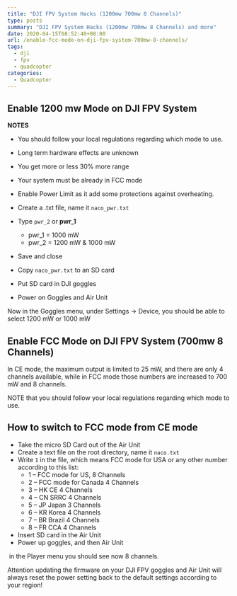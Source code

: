 ```yaml
---
title: "DJI FPV System Hacks (1200mw 700mw 8 Channels)"
type: posts
summary: "DJI FPV System Hacks (1200mw 700mw 8 Channels) and more"
date: 2020-04-15T08:52:40+00:00
url: /enable-fcc-mode-on-dji-fpv-system-700mw-8-channels/
tags:
  - dji
  - fpv
  - quadcopter
categories:
  - Quadcopter
---
```

## Enable 1200 mw Mode on DJI FPV System

**NOTES**
* You should follow your local regulations regarding which mode to use.
* Long term hardware effects are unknown
* You get more or less 30% more range
* Your system must be already in FCC mode
* Enable Power Limit as it add some protections against overheating.


* Create a .txt file, name it `naco_pwr.txt`
* Type `pwr_2` or **pwr_1**
  * pwr_1 = 1000 mW
  * pwr_2 = 1200 mW & 1000 mW
* Save and close
* Copy `naco_pwr.txt` to an SD card
* Put SD card in DJI goggles
* Power on Goggles and Air Unit

 Now in the Goggles menu, under Settings -> Device, you should be able to select 1200 mW or 1000 mW

## Enable FCC Mode on DJI FPV System (700mw 8 Channels)

In CE mode, the maximum output is limited to 25 mW, and there are only 4 channels available, while in FCC mode those numbers are increased to 700 mW and 8 channels.

NOTE that you should follow your local regulations regarding which mode to use.

## How to switch to FCC mode from CE mode

* Take the micro SD Card out of the Air Unit
* Create a text file on the root directory, name it `naco.txt`
* Write `1` in the file, which means FCC mode for USA or any other number according to this list:
  * 1 – FCC mode for US, 8 Channels
  * 2 – FCC mode for Canada 4 Channels
  * 3 – HK CE 4 Channels
  * 4 – CN SRRC 4 Channels
  * 5 – JP Japan 3 Channels
  * 6 – KR Korea 4 Channels
  * 7 – BR Brazil 4 Channels
  * 8 – FR CCA 4 Channels
* Insert SD card in the Air Unit
* Power up goggles, and then Air Unit

 in the Player menu you should see now 8 channels.

Attention updating the firmware on your DJI FPV goggles and Air Unit will always reset the power setting back to the default settings according to your region!
